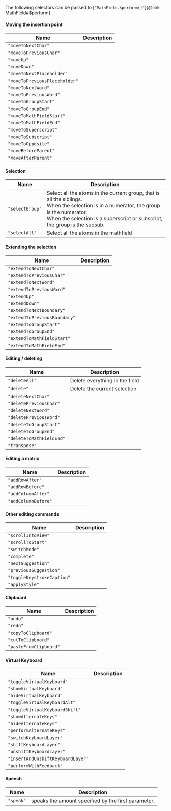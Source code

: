 The following selectors can be passed to [`"MathField.$perform()"`]{@link MathField#$perform}.

#### Moving the insertion point

| Name                 | Description               |
| --------------------- | ------------------------- |
| `"moveToNextChar"` | |
| `"moveToPreviousChar"` | |
| `"moveUp"` | |
| `"moveDown"` | |
| `"moveToNextPlaceholder"` | |
| `"moveToPreviousPlaceholder"` | |
| `"moveToNextWord"` | |
| `"moveToPreviousWord"` | |
| `"moveToGroupStart"` | |
| `"moveToGroupEnd"` | |
| `"moveToMathFieldStart"` | |
| `"moveToMathFieldEnd"` | |
| `"moveToSuperscript"` | |
| `"moveToSubscript"` | |
| `"moveToOpposite"` | |
| `"moveBeforeParent"` | |
| `"moveAfterParent"` | |


#### Selection 

| Name                 | Description               |
| --------------------- | ------------------------- |
| `"selectGroup"` | Select all the atoms in the current group, that is all the siblings.<br> When the selection is in a numerator, the group is the numerator.<br>When the selection is a superscript or subscript, the group is the supsub.|
| `"selectAll"` | Select all the atoms in the mathfield|


#### Extending the selection
| Name                 | Description               |
| --------------------- | ------------------------- |
| `"extendToNextChar"` | |
| `"extendToPreviousChar"` | |
| `"extendToNextWord"` | |
| `"extendToPreviousWord"` | |
| `"extendUp"` | |
| `"extendDown"` | |
| `"extendToNextBoundary"` | |
| `"extendToPreviousBoundary"` | |
| `"extendToGroupStart"` | |
| `"extendToGroupEnd"` | |
| `"extendToMathFieldStart"` | |
| `"extendToMathFieldEnd"` | |

#### Editing / deleting

| Name                 | Description               |
| --------------------- | ------------------------- |
| `"deleteAll"` | Delete everything in the field |
| `"delete"` | Delete the current selection |
| `"deleteNextChar"` | |
| `"deletePreviousChar"` | |
| `"deleteNextWord"` | |
| `"deletePreviousWord"` | |
| `"deleteToGroupStart"` | |
| `"deleteToGroupEnd"` | |
| `"deleteToMathFieldEnd"` | |
| `"transpose"` | |

#### Editing a matrix

| Name                 | Description               |
| --------------------- | ------------------------- |
| `"addRowAfter"` | |
| `"addRowBefore"` | |
| `"addColumnAfter"` | |
| `"addColumnBefore"` | |

#### Other editing commands

| Name                 | Description               |
| --------------------- | ------------------------- |
| `"scrollIntoView"` | |
| `"scrollToStart"` | |
| `"switchMode"` | |
| `"complete"` | |
| `"nextSuggestion"` | |
| `"previousSuggestion"` | |
| `"toggleKeystrokeCaption"` | |
| `"applyStyle"` | |

#### Clipboard 

| Name                 | Description               |
| --------------------- | ------------------------- |
| `"undo"` | |
| `"redo"` | |
| `"copyToClipboard"` | |
| `"cutToClipboard"` | |
| `"pasteFromClipboard"` | |

#### Virtual Keyboard

| Name                 | Description               |
| --------------------- | ------------------------- |
| `"toggleVirtualKeyboard"` | |
| `"showVirtualKeyboard"` | |
| `"hideVirtualKeyboard"` | |
| `"toggleVirtualKeyboardAlt"` | |
| `"toggleVirtualKeyboardShift"` | |
| `"showAlternateKeys"` | |
| `"hideAlternateKeys"` | |
| `"performAlternateKeys"` | |
| `"switchKeyboardLayer"` | |
| `"shiftKeyboardLayer"` | |
| `"unshiftKeyboardLayer"` | |
| `"insertAndUnshiftKeyboardLayer"` | |
| `"performWithFeedback"` | |


#### Speech

| Name                 | Description               |
| --------------------- | ------------------------- |
| `"speak"` | speaks the amount specified by the first parameter. |

